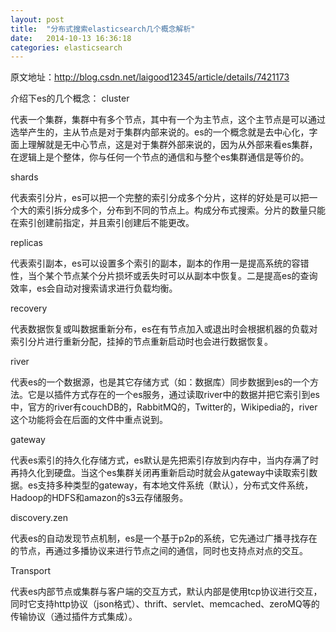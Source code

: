 ```yaml
---
layout: post
title:  "分布式搜索elasticsearch几个概念解析"
date:   2014-10-13 16:36:18
categories: elasticsearch
---
```


原文地址：http://blog.csdn.net/laigood12345/article/details/7421173

介绍下es的几个概念：
cluster

代表一个集群，集群中有多个节点，其中有一个为主节点，这个主节点是可以通过选举产生的，主从节点是对于集群内部来说的。es的一个概念就是去中心化，字面上理解就是无中心节点，这是对于集群外部来说的，因为从外部来看es集群，在逻辑上是个整体，你与任何一个节点的通信和与整个es集群通信是等价的。


shards

代表索引分片，es可以把一个完整的索引分成多个分片，这样的好处是可以把一个大的索引拆分成多个，分布到不同的节点上。构成分布式搜索。分片的数量只能在索引创建前指定，并且索引创建后不能更改。


replicas

代表索引副本，es可以设置多个索引的副本，副本的作用一是提高系统的容错性，当个某个节点某个分片损坏或丢失时可以从副本中恢复。二是提高es的查询效率，es会自动对搜索请求进行负载均衡。


recovery

代表数据恢复或叫数据重新分布，es在有节点加入或退出时会根据机器的负载对索引分片进行重新分配，挂掉的节点重新启动时也会进行数据恢复。


river

代表es的一个数据源，也是其它存储方式（如：数据库）同步数据到es的一个方法。它是以插件方式存在的一个es服务，通过读取river中的数据并把它索引到es中，官方的river有couchDB的，RabbitMQ的，Twitter的，Wikipedia的，river这个功能将会在后面的文件中重点说到。


gateway

代表es索引的持久化存储方式，es默认是先把索引存放到内存中，当内存满了时再持久化到硬盘。当这个es集群关闭再重新启动时就会从gateway中读取索引数据。es支持多种类型的gateway，有本地文件系统（默认），分布式文件系统，Hadoop的HDFS和amazon的s3云存储服务。


discovery.zen

代表es的自动发现节点机制，es是一个基于p2p的系统，它先通过广播寻找存在的节点，再通过多播协议来进行节点之间的通信，同时也支持点对点的交互。


Transport

代表es内部节点或集群与客户端的交互方式，默认内部是使用tcp协议进行交互，同时它支持http协议（json格式）、thrift、servlet、memcached、zeroMQ等的传输协议（通过插件方式集成）。